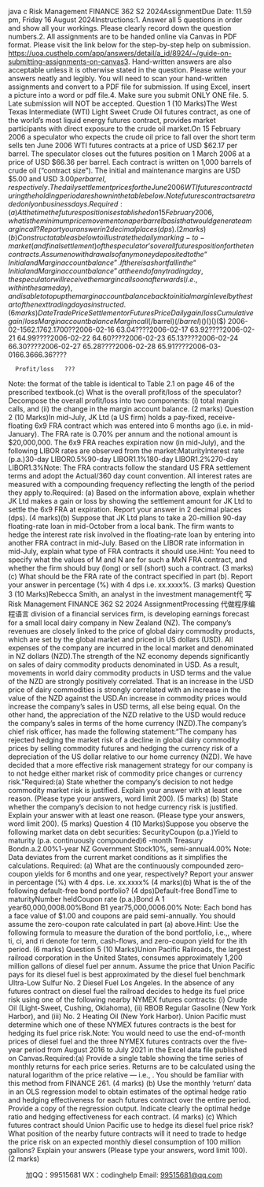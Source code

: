 java c   Risk Management FINANCE 362 S2 2024AssignmentDue Date: 11.59 pm, Friday 16   August 2024Instructions:1.   Answer all 5 questions in order   and show all your workings. Please clearly record down the question numbers.2.   All assignments are to be handed online via Canvas in PDF   format. Please visit the link below for the step-by-step help on submission.
https://uoa.custhelp.com/app/answers/detail/a_id/8924/~/guide-on-submitting-assignments-on-canvas3.   Hand-written answers are also acceptable unless it is otherwise stated in the question. Please write your answers neatly and legibly. You will need to scan   your hand-written assignments and convert to a PDF file for submission. If using Excel, insert a picture into a word or pdf file.4.   Make sure you submit ONLY ONE file.   5.   Late submission will NOT   be accepted.
Question 1   (10   Marks)The West Texas Intermediate (WTI) Light Sweet Crude Oil futures contract, as one of the world’s most liquid energy futures contract, provides market participants with direct exposure to the crude oil market.On 15 February 2006   a speculator who expects the crude oil price to fall over the short term sells ten   June 2006 WTI futures contracts at a price of USD $62.17 per barrel. The speculator closes out the futures position on 1 March 2006   at a price of USD $66.36 per barrel. Each contract is written on 1,000 barrels of crude oil (“contract size”). The initial and maintenance margins are USD $5.00 and USD $3.00 per barrel, respectively.    The daily settlement prices for the June 2006 WTI futures contract during the holding period are shown in the table below. Note futures contracts are traded only on business days.Required:(a)   At the time the futures position is established on 15 February 2006, what is the minimum price movement on a per barrel basis that would generate a margin call? Report your answer in 2 decimal places (dps).        (2   marks)(b)   Construct a table as below to illustrate the daily marking-to-market (and final settlement) of the speculator’s overall futures position for the ten contracts. Assume no withdrawals of any money deposited to the “Initial and Margin account balance”. If there is a shortfall in the “Initial and Margin account balance” at the end of any trading day, the speculator will receive the margin call soon afterwards (i.e., within the same day), and is able to top up the margin account balance back to initial margin level by the start of the next trading day as instructed.       (6   marks)DateTrade PriceSettlement or Futures PriceDaily gain/lossCumulative gain/lossMargin account balanceMargin call   ($/barrel)($/barrel)($)($)($)($)
                     2006-02-1562.1762.1700??2006-02-16   63.04????2006-02-17   63.92????2006-02-21   64.99????2006-02-22   64.60????2006-02-23   65.13????2006-02-24   66.30????2006-02-27   65.28????2006-02-28   65.91????2006-03-0166.3666.36????
                     
      Profit/loss   ???
Note: the format of the table is identical to Table 2.1 on page 46 of the prescribed textbook.(c)   What is the overall profit/loss of the speculator? Decompose the overall profit/loss into two components: (i) total margin calls, and (ii) the change in the margin account balance.       (2 marks)
Question 2   (10 Marks)In mid-July, JK Ltd (a US firm) holds a pay-fixed, receive-floating 6x9   FRA contract which was entered into 6 months ago (i.e. in mid-January). The FRA rate is 0.70% per annum and the notional amount is $20,000,000.       The 6x9 FRA reaches expiration now (in mid-July), and the following LIBOR rates are observed from the market:MaturityInterest rate (p.a.)30-day LIBOR0.5%90-day LIBOR1.1%180-day LIBOR1.2%270-day LIBOR1.3%Note: The FRA contracts follow the standard US FRA settlement terms and adopt the Actual/360   day count convention. All interest rates are measured with a compounding frequency reflecting the length of the period they apply to.Required: (a)   Based on the information above, explain whether JK Ltd makes a gain or loss by showing the settlement amount for JK Ltd to settle the 6x9 FRA at expiration. Report your answer in 2 decimal places (dps).    (4 marks)(b)   Suppose that JK Ltd plans to take a 20-million 90-day floating-rate loan in mid-October from a local bank. The firm wants to hedge the interest rate risk involved in the floating-rate loan by entering into another FRA contract in mid-July. Based on the LIBOR rate information in mid-July, explain what type of FRA contracts it should use.Hint: You need to specify what the values of M   and N   are for such a MxN   FRA contract, and whether the firm should buy (long) or sell (short) such a contract.       (3   marks)(c)   What should be the FRA rate of the contract specified in part (b). Report your answer in percentage (%) with 4 dps   i.e. xx.xxxx%.    (3   marks)
Question 3   (10 Marks)Rebecca Smith, an analyst in the investment management代 写Risk Management FINANCE 362 S2 2024 AssignmentProcessing
代做程序编程语言 division of a financial services firm, is developing   earnings   forecast for a small local dairy company in New Zealand (NZ). The company’s revenues are closely linked to the price of global dairy commodity products, which are set by the global market and priced in US dollars (USD). All expenses of the company are incurred in the local market and denominated in NZ dollars (NZD).The strength of the NZ economy depends significantly on sales of dairy commodity products denominated in USD. As a result, movements in world dairy commodity products in USD   terms and the value of the NZD are strongly positively correlated. That is an increase in the USD price of dairy commodities is strongly correlated with an increase in the value of the NZD against the USD.An increase in commodity prices would increase the company’s sales in USD terms, all else being equal. On the other hand, the appreciation of the NZD   relative to the USD would reduce the company’s sales in terms of the home   currency   (NZD).The company’s chief risk officer, has made the following statement:“The company has rejected hedging the market risk of a decline in global dairy commodity prices by selling commodity futures and hedging the currency risk of a depreciation of the US dollar relative to our home currency (NZD). We have decided that a more effective risk management strategy for our company is to not hedge either market risk of commodity price changes or currency risk.”Required:(a)   State whether the company’s decision to not hedge commodity market risk is justified. Explain your answer with at least one reason. (Please type your answers,   word limit 200).      (5 marks)   (b)   State whether the company’s decision to not hedge currency risk is justified. Explain your answer with at least one reason. (Please type your answers, word limit 200).         (5 marks)
Question 4   (10 Marks)Suppose you observe the following market data on debt securities:   SecurityCoupon (p.a.)Yield to maturity (p.a. continuously compounded)6 -month Treasury Bondn.a.2.00%1-year NZ Government Stock10%, semi-annual4.00%                                          Note: Data deviates from the current market conditions as it simplifies the calculations.   Required: (a)   What are the continuously compounded zero-coupon yields for 6 months and one year, respectively? Report your answer in percentage (%) with 4 dps. i.e. xx.xxxx%       (4 marks)(b)   What is the of the following default-free bond portfolio? (4 dps)Default-free BondTime to maturityNumber heldCoupon rate (p.a.)Bond A   1 year60,000,0008.00%Bond B1 year75,000,0006.00%                                    Note: Each bond has a face value of $1.00 and coupons are paid semi-annually.   You should assume the zero-coupon rate calculated in part (a) above.Hint: Use the following formula to measure the duration of the bond portfolio, i.e.,, where ti, ci, and ri   denote for term, cash-flows, and zero-coupon yield for the ith   period.          (6 marks)
Question 5   (10 Marks)Union Pacific Railroads, the largest railroad corporation in the United States, consumes approximately 1,200 million gallons of diesel fuel per annum. Assume the price that Union Pacific pays for its diesel fuel is best approximated by the diesel fuel benchmark Ultra-Low Sulfur No. 2 Diesel Fuel Los Angeles. In the absence of any futures contract on diesel fuel the railroad decides to hedge its fuel price risk using one of the following nearby NYMEX futures contracts: (i) Crude Oil (Light-Sweet, Cushing, Oklahoma), (ii) RBOB Regular Gasoline (New York Harbor), and (iii) No. 2 Heating Oil (New York Harbor). Union Pacific must determine which one of these NYMEX futures contracts is the best for hedging its fuel price risk.Note: You would need to use the end-of-month prices of diesel fuel and the three NYMEX futures contracts over the five-year period from August 2016 to July 2021 in the Excel data file published on Canvas.Required:(a)   Provide a single table showing the time series of monthly returns for each price series. Returns are to be calculated using the natural logarithm of the price relative — i.e., . You should be familiar with this method from FINANCE 261.      (4 marks)   (b)   Use the monthly ‘return’ data in an OLS regression model to obtain estimates of the optimal hedge ratio and hedging effectiveness for each futures contract over the entire period. Provide a copy of the regression output. Indicate clearly the optimal hedge ratio and hedging effectiveness for each contract.    (4 marks)   (c)   Which futures contract should Union Pacific use to hedge its diesel fuel price risk? What position of the nearby future contracts will it need to trade to hedge the price risk on an expected monthly diesel consumption of 100 million gallons? Explain your answers (Please type your answers, word limit 100).       (2 marks)




         
加QQ：99515681  WX：codinghelp  Email: 99515681@qq.com
